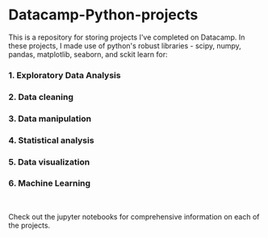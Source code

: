 # Datacamp-Python-projects
This is a repository for storing projects I've completed on Datacamp. In these projects, I made use of python's
robust libraries - scipy, numpy, pandas, matplotlib, seaborn, and sckit learn for: <br>
### 1.  Exploratory Data Analysis
### 2.  Data cleaning
### 3.  Data manipulation
### 4.  Statistical analysis
### 5.  Data visualization
### 6.  Machine Learning
<br>

Check out the jupyter notebooks for comprehensive information on each of the projects.

